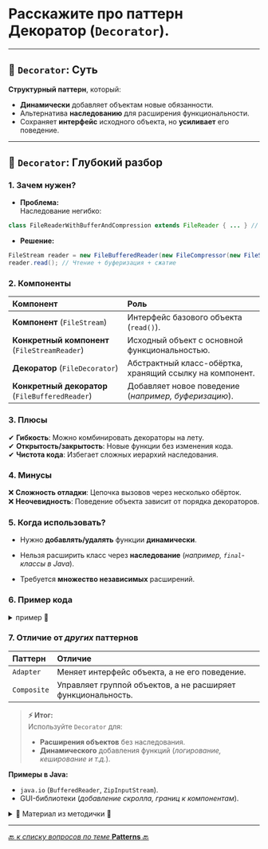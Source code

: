 # Расскажите про паттерн Декоратор (`Decorator`).

---
## 🎯 `Decorator`: Суть
**Структурный паттерн**, который:
* **Динамически** добавляет объектам новые обязанности.
* Альтернатива **наследованию** для расширения функциональности.
* Сохраняет **интерфейс** исходного объекта, но **усиливает** его поведение.

---
## 📌 `Decorator`: Глубокий разбор
### 1. Зачем нужен?
* **Проблема:**  
   Наследование негибко:

```java
class FileReaderWithBufferAndCompression extends FileReader { ... } // ❌ Комбинаторный взрыв  
```

* **Решение:**

```java
FileStream reader = new FileBufferedReader(new FileCompressor(new FileStreamReader()));  
reader.read(); // Чтение + буферизация + сжатие
```

### 2. Компоненты

| Компонент                                       | 	Роль                                                     |
|:------------------------------------------------|:----------------------------------------------------------|
| **Компонент** (`FileStream`)                    | 	Интерфейс базового объекта (`read()`).                   |
| **Конкретный компонент** (`FileStreamReader`)   | 	Исходный объект с основной функциональностью.            |
| **Декоратор** (`FileDecorator`)                 | 	Абстрактный класс-обёртка, хранящий ссылку на компонент. |
| **Конкретный декоратор** (`FileBufferedReader`) | 	Добавляет новое поведение (_например, буферизацию_).     |

### 3. Плюсы  
   ✔ **Гибкость**: Можно комбинировать декораторы на лету.  
   ✔ **Открытость/закрытость**: Новые функции без изменения кода.  
   ✔ **Чистота кода**: Избегает сложных иерархий наследования.  

### 4. Минусы  
   ❌ **Сложность отладки**: Цепочка вызовов через несколько обёрток.  
   ❌ **Неочевидность**: Поведение объекта зависит от порядка декораторов.  

### 5. Когда использовать?  
* Нужно **добавлять/удалять** функции **динамически**.  

* Нельзя расширить класс через **наследование** (_например, `final`-классы в Java_).

* Требуется **множество независимых** расширений.

### 6. Пример кода

<details>
        <summary>пример 🔽</summary>

```java
   // Базовый интерфейс  
interface FileStream {
    void read();
}

// Конкретный компонент  
class FileStreamReader implements FileStream {
    @Override
    public void read() {
        System.out.println("read file");
    }
}

// Абстрактный декоратор  
abstract class FileDecorator implements FileStream {
    protected FileStream fileDecorator;
    public FileDecorator(FileStream fileDecorator) {
        this.fileDecorator = fileDecorator;
    }
}

// Конкретный декоратор  
class FileBufferedReader extends FileDecorator {
    public FileBufferedReader(FileStream fileDecorator) {
        super(fileDecorator);
    }
    @Override
    public void read() {
        fileDecorator.read(); // Базовая функциональность  
        System.out.println("buffered read"); // Дополнение  
    }
}

// Использование:  
FileStream reader = new FileBufferedReader(new FileStreamReader());  
reader.read(); // Выведет: "read file" → "buffered read"
```
</details>


### 7. Отличие от _других_ паттернов

| Паттерн     | 	Отличие                                                      |
|:------------|:--------------------------------------------------------------|
| `Adapter`   | 	Меняет интерфейс объекта, а не его поведение.                |
| `Composite` | 	Управляет группой объектов, а не расширяет функциональность. |

> **⚡ Итог:**  
> Используйте `Decorator` для:  
> * **Расширения объектов** без наследования.  
> * **Динамического** добавления функций (_логирование, кеширование и т.д._).  

**Примеры в Java:**
* `java.io` (`BufferedReader`, `ZipInputStream`).
* GUI-библиотеки (_добавление скролла, границ к компонентам_).



<details>
        <summary>📝 Материал из методички 🔽</summary>

```text
Структурный паттерн проектирования, который позволяет добавлять объектам 
новую функциональность, оборачивая их в полезные «обёртки».
(Надстройка когда уже есть готовый функционал(класс) и мы хотим вызывать 
этот же функционал но с добавлением своей реализации)

Целевой объект помещается в другой объект-обёртку, который запускает базовое поведение 
обёрнутого объекта, а затем добавляет к результату что-то своё.

Оба объекта имеют общий интерфейс, поэтому для пользователя нет никакой разницы, 
с каким объектом работать — чистым или обёрнутым. 
Вы можете использовать несколько разных обёрток одновременно — результат будет иметь 
объединённое поведение всех обёрток сразу.

Адаптер не менят состояния объекта, а декоратор может менять.

+: Большая гибкость, чем у наследования.
- : Труднее конфигурировать многократно обёрнутые объекты.
```
</details>

---

[🔙 _к списку вопросов по теме_ **Patterns** 🔙](/ITM/ITM07_Patterns/patterns.md)
